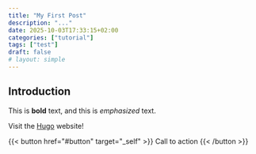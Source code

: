 ```yaml
---
title: "My First Post"
description: "..."
date: 2025-10-03T17:33:15+02:00
categories: ["tutorial"]
tags: ["test"]
draft: false
# layout: simple
---
```


## Introduction

This is **bold** text, and this is *emphasized* text.

Visit the [Hugo](https://gohugo.io) website!

{{< button href="#button" target="_self" >}}
Call to action
{{< /button >}}